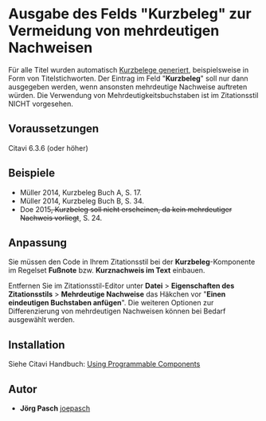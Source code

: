 # Ausgabe des Felds "Kurzbeleg" zur Vermeidung von mehrdeutigen Nachweisen
Für alle Titel wurden automatisch [Kurzbelege generiert](https://www1.citavi.com/sub/manual6/de/index.html?customizing_citation_keys.html), beispielsweise in Form von Titelstichworten. Der Eintrag im Feld "**Kurzbeleg**" soll nur dann ausgegeben werden, wenn ansonsten mehrdeutige Nachweise auftreten würden.
Die Verwendung von Mehrdeutigkeitsbuchstaben ist im Zitationsstil NICHT vorgesehen.

## Voraussetzungen
Citavi 6.3.6 (oder höher)

## Beispiele
- Müller 2014, Kurzbeleg Buch A, S. 17.
- Müller 2014, Kurzbeleg Buch B, S. 34.
- Doe 2015<del>, Kurzbeleg soll nicht erscheinen, da kein mehrdeutiger Nachweis vorliegt</del>, S. 24.

## Anpassung
Sie müssen den Code in Ihrem Zitationsstil bei der **Kurzbeleg**-Komponente im Regelset **Fußnote** bzw. **Kurznachweis im Text** einbauen.

Entfernen Sie im Zitationsstil-Editor unter **Datei** > **Eigenschaften des Zitationsstils** > **Mehrdeutige Nachweise** das Häkchen vor "**Einen eindeutigen Buchstaben anfügen**". Die weiteren Optionen zur Differenzierung von mehrdeutigen Nachweisen können bei Bedarf ausgewählt werden.

## Installation
Siehe Citavi Handbuch: [Using Programmable Components](https://www.citavi.com/programmable_components)

## Autor
* **Jörg Pasch** [joepasch](https://github.com/joepasch)

